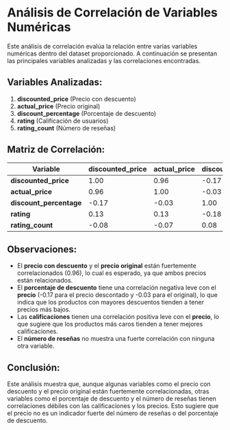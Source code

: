 
# Análisis de Correlación de Variables Numéricas

Este análisis de correlación evalúa la relación entre varias variables numéricas dentro del dataset proporcionado. A continuación se presentan las principales variables analizadas y las correlaciones encontradas.

## Variables Analizadas:
1. **discounted_price** (Precio con descuento)
2. **actual_price** (Precio original)
3. **discount_percentage** (Porcentaje de descuento)
4. **rating** (Calificación de usuarios)
5. **rating_count** (Número de reseñas)

## Matriz de Correlación:

| Variable              | discounted_price | actual_price | discount_percentage | rating | rating_count |
|-----------------------|------------------|--------------|---------------------|--------|--------------|
| **discounted_price**   | 1.00             | 0.96         | -0.17               | 0.13   | -0.08        |
| **actual_price**       | 0.96             | 1.00         | -0.03               | 0.13   | -0.07        |
| **discount_percentage**| -0.17            | -0.03        | 1.00                | -0.18  | 0.08         |
| **rating**             | 0.13             | 0.13         | -0.18               | 1.00   | 0.16         |
| **rating_count**       | -0.08            | -0.07        | 0.08                | 0.16   | 1.00         |

## Observaciones:

- El **precio con descuento** y el **precio original** están fuertemente correlacionados (0.96), lo cual es esperado, ya que ambos precios están relacionados.
- El **porcentaje de descuento** tiene una correlación negativa leve con el **precio** (-0.17 para el precio descontado y -0.03 para el original), lo que indica que los productos con mayores descuentos tienden a tener precios más bajos.
- Las **calificaciones** tienen una correlación positiva leve con el **precio**, lo que sugiere que los productos más caros tienden a tener mejores calificaciones.
- El **número de reseñas** no muestra una fuerte correlación con ninguna otra variable.

## Conclusión:

Este análisis muestra que, aunque algunas variables como el precio con descuento y el precio original están fuertemente correlacionadas, otras variables como el porcentaje de descuento y el número de reseñas tienen correlaciones débiles con las calificaciones y los precios. Esto sugiere que el precio no es un indicador fuerte del número de reseñas o del porcentaje de descuento.
